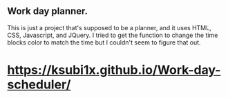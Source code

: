 ## Work day planner. 

This is just a project that's supposed to be a planner, and it uses HTML, CSS, Javascript, and JQuery. 
I tried to get the function to change the time blocks color to match the time but I couldn't seem to figure that out.

# https://ksubi1x.github.io/Work-day-scheduler/

